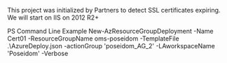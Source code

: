 This project was initialized by Partners to detect SSL certificates expiring. We will start on IIS on 2012 R2+

PS Command Line Example
New-AzResourceGroupDeployment -Name Cert01 -ResourceGroupName oms-poseidom -TemplateFile .\AzureDeploy.json -actionGroup 'poseidom_AG_2' -LAworkspaceName 'Poseidom' -Verbose